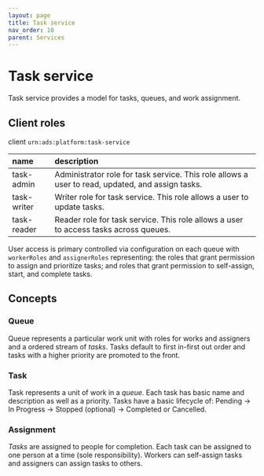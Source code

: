 ```yaml
---
layout: page
title: Task service
nav_order: 10
parent: Services
---
```


# Task service
Task service provides a model for tasks, queues, and work assignment.

## Client roles
client `urn:ads:platform:task-service`

| name | description |
|:-|:-|
| task-admin | Administrator role for task service. This role allows a user to read, updated, and assign tasks. |
| task-writer | Writer role for task service. This role allows a user to update tasks. |
| task-reader | Reader role for task service. This role allows a user to access tasks across queues. |

User access is primary controlled via configuration on each queue with `workerRoles` and `assignerRoles` representing: the roles that grant permission to assign and prioritize tasks; and roles that grant permission to self-assign, start, and complete tasks.

## Concepts
### Queue
Queue represents a particular work unit with roles for works and assigners and a ordered stream of *tasks*. Tasks default to first in-first out order and tasks with a higher priority are promoted to the front.

### Task
Task represents a unit of work in a *queue*. Each task has basic name and description as well as a priority. Tasks have a basic lifecycle of: Pending -> In Progress -> Stopped (optional) -> Completed or Cancelled.

### Assignment
*Tasks* are assigned to people for completion. Each task can be assigned to one person at a time (sole responsibility). Workers can self-assign tasks and assigners can assign tasks to others.
